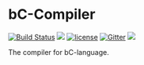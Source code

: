 # bC-Compiler

<!-- CI|Status
:---:|:---:
Travis CI|
-->

[![Build Status](https://travis-ci.org/bC-Programming-Language-StandardCouncil/bC-Compiler.svg?branch=master)](https://travis-ci.org/bC-Programming-Language-StandardCouncil/bC-Compiler)
[![](https://img.shields.io/badge/bC--lang-Compiler-blue.svg)](https://github.com/bC-Programming-Language-StandardCouncil/bC-Compiler)
[![license](https://img.shields.io/github/license/bC-Programming-Language-StandardCouncil/bC-Compiler.svg)](https://github.com/bC-Programming-Language-StandardCouncil/bC-Compiler)
[![Gitter](https://badges.gitter.im/bC-Programming-Language-StandardCouncil/bC-Compiler.svg)](https://gitter.im/bC-Programming-Language-StandardCouncil/bC-Compiler?utm_source=badge&utm_medium=badge&utm_campaign=pr-badge)
[![](https://img.shields.io/badge/request-new%20features-ff68b4.svg)](https://github.com/bC-Programming-Language-StandardCouncil/bC-Compiler/blob/master/PROGRESS.md)

The compiler for bC-language.
